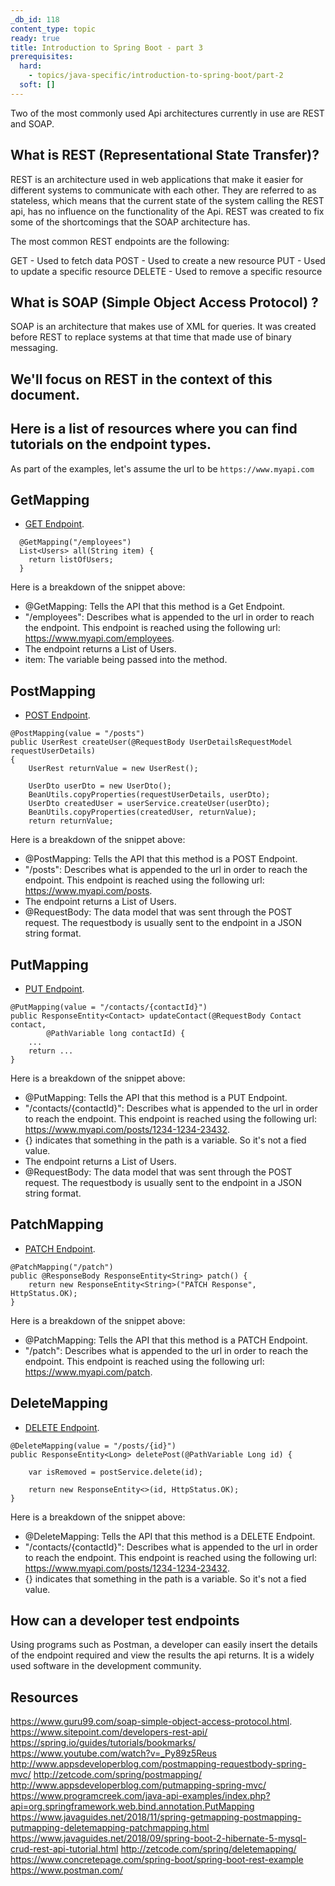 ```yaml
---
_db_id: 118
content_type: topic
ready: true
title: Introduction to Spring Boot - part 3
prerequisites:
  hard:
    - topics/java-specific/introduction-to-spring-boot/part-2
  soft: []
---
```


Two of the most commonly used Api architectures currently in use are REST and SOAP.

## What is REST (Representational State Transfer)?

REST is an architecture used in web applications that make it easier for different systems to communicate with each other.
They are referred to as stateless, which means that the current state of the system calling the REST api, has no influence on the functionality
of the Api. REST was created to fix some of the shortcomings that the SOAP architecture has.

The most common REST endpoints are the following:

GET - Used to fetch data
POST - Used to create a new resource
PUT - Used to update a specific resource
DELETE - Used to remove a specific resource

## What is SOAP (Simple Object Access Protocol) ?

SOAP is an architecture that makes use of XML for queries. It was created before REST to replace systems at that time that made use of
binary messaging.

## We'll focus on REST in the context of this document.

## Here is a list of resources where you can find tutorials on the endpoint types.

As part of the examples, let's assume the url to be `https://www.myapi.com`

## GetMapping

- [GET Endpoint](http://zetcode.com/spring/getmapping/).

```
  @GetMapping("/employees")
  List<Users> all(String item) {
	return listOfUsers;
  }
```

Here is a breakdown of the snippet above:

- @GetMapping: Tells the API that this method is a Get Endpoint.
- "/employees": Describes what is appended to the url in order to reach the endpoint. This endpoint is reached using the following url: https://www.myapi.com/employees.
- The endpoint returns a List of Users.
- item: The variable being passed into the method.

## PostMapping

- [POST Endpoint](https://howtodoinjava.com/spring5/webmvc/controller-getmapping-postmapping/).

```
@PostMapping(value = "/posts")
public UserRest createUser(@RequestBody UserDetailsRequestModel requestUserDetails)
{
	UserRest returnValue = new UserRest();

	UserDto userDto = new UserDto();
	BeanUtils.copyProperties(requestUserDetails, userDto);
	UserDto createdUser = userService.createUser(userDto);
	BeanUtils.copyProperties(createdUser, returnValue);
	return returnValue;
```

Here is a breakdown of the snippet above:

- @PostMapping: Tells the API that this method is a POST Endpoint.
- "/posts": Describes what is appended to the url in order to reach the endpoint. This endpoint is reached using the following url: https://www.myapi.com/posts.
- The endpoint returns a List of Users.
- @RequestBody: The data model that was sent through the POST request. The requestbody is usually sent to the endpoint in a JSON string format.

## PutMapping

- [PUT Endpoint](https://www.sourcecodeexamples.net/2019/10/putmapping-spring-boot-example.html).

```
@PutMapping(value = "/contacts/{contactId}")
public ResponseEntity<Contact> updateContact(@RequestBody Contact contact,
		@PathVariable long contactId) {
	...
	return ...
}
```

Here is a breakdown of the snippet above:

- @PutMapping: Tells the API that this method is a PUT Endpoint.
- "/contacts/{contactId}": Describes what is appended to the url in order to reach the endpoint. This endpoint is reached using the following url: https://www.myapi.com/posts/1234-1234-23432.
- {} indicates that something in the path is a variable. So it's not a fied value.
- The endpoint returns a List of Users.
- @RequestBody: The data model that was sent through the POST request. The requestbody is usually sent to the endpoint in a JSON string format.

## PatchMapping

- [PATCH Endpoint](https://www.sourcecodeexamples.net/2019/10/patchmapping-spring-boot-example.html).

```
@PatchMapping("/patch")
public @ResponseBody ResponseEntity<String> patch() {
	return new ResponseEntity<String>("PATCH Response", HttpStatus.OK);
}
```

Here is a breakdown of the snippet above:

- @PatchMapping: Tells the API that this method is a PATCH Endpoint.
- "/patch": Describes what is appended to the url in order to reach the endpoint. This endpoint is reached using the following url: https://www.myapi.com/patch.

## DeleteMapping

- [DELETE Endpoint](http://zetcode.com/spring/deletemapping/).

```
@DeleteMapping(value = "/posts/{id}")
public ResponseEntity<Long> deletePost(@PathVariable Long id) {

	var isRemoved = postService.delete(id);

	return new ResponseEntity<>(id, HttpStatus.OK);
}
```

Here is a breakdown of the snippet above:

- @DeleteMapping: Tells the API that this method is a DELETE Endpoint.
- "/contacts/{contactId}": Describes what is appended to the url in order to reach the endpoint. This endpoint is reached using the following url: https://www.myapi.com/posts/1234-1234-23432.
- {} indicates that something in the path is a variable. So it's not a fied value.

## How can a developer test endpoints

Using programs such as Postman, a developer can easily insert the details of the endpoint required and view the results the api returns.
It is a widely used software in the development community.

## Resources

https://www.guru99.com/soap-simple-object-access-protocol.html.
https://www.sitepoint.com/developers-rest-api/
https://spring.io/guides/tutorials/bookmarks/
https://www.youtube.com/watch?v=_Py89z5Reus
http://www.appsdeveloperblog.com/postmapping-requestbody-spring-mvc/
http://zetcode.com/spring/postmapping/
http://www.appsdeveloperblog.com/putmapping-spring-mvc/
https://www.programcreek.com/java-api-examples/index.php?api=org.springframework.web.bind.annotation.PutMapping
https://www.javaguides.net/2018/11/spring-getmapping-postmapping-putmapping-deletemapping-patchmapping.html
https://www.javaguides.net/2018/09/spring-boot-2-hibernate-5-mysql-crud-rest-api-tutorial.html
http://zetcode.com/spring/deletemapping/
https://www.concretepage.com/spring-boot/spring-boot-rest-example
https://www.postman.com/
